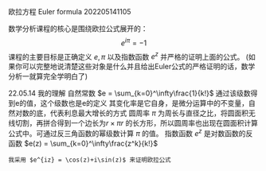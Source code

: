 
欧拉方程 Euler formula 202205141105

数学分析课程的核心是围绕欧拉公式展开的：
$$
e^{i\pi}=-1
$$
课程的主要目标是正确定义 $e,\pi$ 以及指数函数 $e^z$ 并严格的证明上面的公式。
(如果你可以完整地说清楚这些对象是什么并且给出Euler公式的严格证明的话，数学分析一就算完全学明白了)

22.05.14
我的理解
自然常数 $e = \sum_{k=0}^\infty\frac{1}{k!}$  通过该级数得到e的值，这个级数也是e的定义 其变化率是它自身，是微分运算中的不变量，自然对数的底，代表利息最大增长的方式
圆周率 $\pi$ 为周长与直径之比，将圆面积无线切割，再拼合得到一个边长为$r\times \pi r$ 的长方形，所以圆周率也出现在圆面积计算公式中。可通过反三角函数的幂级数计算 $\pi$ 的值。
指数函数 $e^z$ 是对数函数的反函数 $e(z) = \sum_{k=0}^\infty\frac{z^k}{k!}$  

	我采用 $e^{iz} = \cos(z)+i\sin(z)$ 来证明欧拉公式
